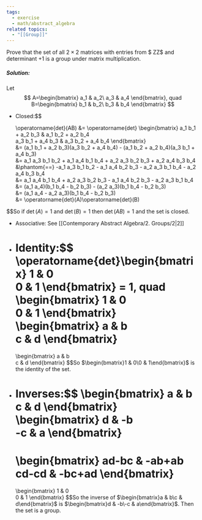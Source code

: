 ```yaml
---
tags:
  - exercise
  - math/abstract_algebra
related topics:
  - "[[Group]]"
---
```

Prove that the set of all $2 \times 2$ matrices with entries from $ ZZ$ and determinant $+1$ is a group under matrix multiplication.
##### Solution:
Let$$
	A=\begin{bmatrix}
		a_1 & a_2\
		a_3 & a_4
	\end{bmatrix}, quad
	B=\begin{bmatrix}
		b_1 & b_2\
		b_3 & b_4
	\end{bmatrix}
$$
- Closed:$$

	\operatorname{det}(AB)
	&= \operatorname{det} \begin{bmatrix}
		a_1 b_1 + a_2 b_3 & a_1 b_2 + a_2 b_4\
		a_3 b_1 + a_4 b_3 & a_3 b_2 + a_4 b_4
	\end{bmatrix}\
	&= (a_1 b_1 + a_2 b_3)(a_3 b_2 + a_4 b_4)
		- (a_1 b_2 + a_2 b_4)(a_3 b_1 + a_4 b_3)\
	&= a_1 a_3 b_1 b_2 + a_1 a_4 b_1 b_4 + a_2 a_3 b_2 b_3 + a_2 a_4 b_3 b_4\
	&\phantom{==} -a_1 a_3 b_1 b_2 - a_1 a_4 b_2 b_3 
		- a_2 a_3 b_1 b_4 - a_2 a_4 b_3 b_4\
	&= a_1 a_4 b_1 b_4 + a_2 a_3 b_2 b_3 - a_1 a_4 b_2 b_3 - a_2 a_3 b_1 b_4\
	&= (a_1 a_4)(b_1 b_4 - b_2 b_3) - (a_2 a_3)(b_1 b_4 - b_2 b_3)\
	&= (a_1 a_4 - a_2 a_3)(b_1 b_4 - b_2 b_3)\
	&= \operatorname{det}(A)\operatorname{det}(B)

$$So if $\operatorname{det}(A)=1$ and $\operatorname{det}(B)=1$ then $\operatorname{det}(AB)=1$ and the set is closed.
- Associative:
	See [[Contemporary Abstract Algebra/2. Groups/2|2]]
- Identity:$$
	\operatorname{det}\begin{bmatrix}
		1 & 0\
		0 & 1
	\end{bmatrix} 
	= 1, quad
	\begin{bmatrix}
		1 & 0\
		0 & 1
	\end{bmatrix}
	\begin{bmatrix}
		a & b\
		c & d
	\end{bmatrix}
	= 
	\begin{bmatrix}
		a & b\
		c & d
	\end{bmatrix}
	$$So $\begin{bmatrix}1 & 0\0 & 1\end{bmatrix}$ is the identity of the set.
- Inverses:$$
	\begin{bmatrix}
		a & b\
		c & d
	\end{bmatrix}
	\begin{bmatrix}
		d & -b\
		-c & a
	\end{bmatrix}
	=
	\begin{bmatrix}
		ad-bc & -ab+ab\
		cd-cd & -bc+ad
	\end{bmatrix}
	=
	\begin{bmatrix}
		1 & 0\
		0 & 1
	\end{bmatrix} 
	$$So the inverse of $\begin{bmatrix}a & b\c & d\end{bmatrix}$ is $\begin{bmatrix}d & -b\-c & a\end{bmatrix}$.
Then the set is a group.